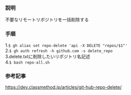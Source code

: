 ### 説明
不要なリモートリポジトリを一括削除する

### 手順
1.`$ gh alias set repo-delete 'api -X DELETE "repos/$1"'`  
2.`$ gh auth refresh -h github.com -s delete_repo`  
3.delete.txtに削除したいリポジトリ名記述  
4.`$ bash repo-all.sh`  

### 参考記事
https://dev.classmethod.jp/articles/git-hub-repo-delete/
